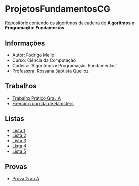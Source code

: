 # ProjetosFundamentosCG
Repositório contendo os algoritmos da cadeira de **Algoritmos e Programação: Fundamentos**

## Informações
- Autor: Rodrigo Mello
- Curso: Ciência da Computação
- Cadeira: 'Algoritmos e Programação: Fundamentos'
- Professora: Rossana Baptista Queiroz

## Trabalhos
- [Trabalho Prático Grau A](https://github.com/rodrigo-mello-hw08/ProjetosFundamentosCG/tree/main/trabalho1GA)
- [Exercício corrida de Hamsters](https://github.com/rodrigo-mello-hw08/ProjetosFundamentosCG/tree/main/exercicio-corrida-de-hamsters)

## Listas
- [Lista 1](https://github.com/rodrigo-mello-hw08/ProjetosFundamentosCG/tree/main/lista1)
- [Lista 2](https://github.com/rodrigo-mello-hw08/ProjetosFundamentosCG/tree/main/lista2)
- [Lista 3](https://github.com/rodrigo-mello-hw08/ProjetosFundamentosCG/tree/main/lista3)
- [Lista 4](https://github.com/rodrigo-mello-hw08/ProjetosFundamentosCG/tree/main/lista4)
- [Lista 5](https://github.com/rodrigo-mello-hw08/ProjetosFundamentosCG/tree/main/lista5)

## Provas
- [Prova Grau A](https://github.com/rodrigo-mello-hw08/ProjetosFundamentosCG/tree/main/provaGA-RodrigoMello)

